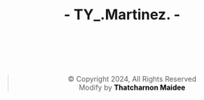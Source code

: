 <div align="center" style="display: block;">
    <h1><b>- TY_.Martinez. -</b></h1>
        <code>
        <img src="http://github-readme-streak-stats.herokuapp.com/?user=thayorch&theme=gradient&hide_border=false" alt="">
        </code>
        <code>
      <img src="https://github-readme-stats.vercel.app/api/top-langs/?username=thayorch&layout=compact&hide_border=false&show_icons=true" alt="">
        </code>
        <div style="margin-top: 10px">
        <blockquote>
                © Copyright 2024, All Rights Reserved<br>
            Modify by <strong><a target="_blank" style="text-decoration: none; color: black;" href="https://www.facebook.com/lnwice0">Thatcharnon Maidee</a></strong>
            </blockquote>    
        </div>
                
</div>
